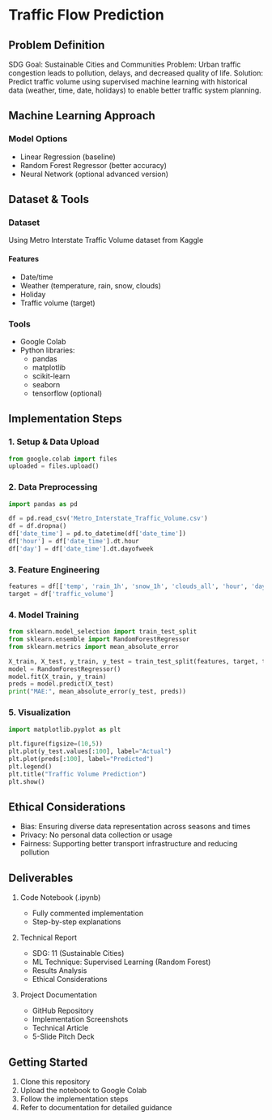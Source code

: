 # Traffic Flow Prediction

## Problem Definition

SDG Goal: Sustainable Cities and Communities
Problem: Urban traffic congestion leads to pollution, delays, and decreased quality of life.
Solution: Predict traffic volume using supervised machine learning with historical data (weather, time, date, holidays) to enable better traffic system planning.

## Machine Learning Approach

### Model Options

- Linear Regression (baseline)
- Random Forest Regressor (better accuracy)
- Neural Network (optional advanced version)

## Dataset & Tools

### Dataset

Using Metro Interstate Traffic Volume dataset from Kaggle

#### Features

- Date/time
- Weather (temperature, rain, snow, clouds)
- Holiday
- Traffic volume (target)

### Tools

- Google Colab
- Python libraries:
  - pandas
  - matplotlib
  - scikit-learn
  - seaborn
  - tensorflow (optional)

## Implementation Steps

### 1. Setup & Data Upload

```python
from google.colab import files
uploaded = files.upload()
```

### 2. Data Preprocessing

```python
import pandas as pd

df = pd.read_csv('Metro_Interstate_Traffic_Volume.csv')
df = df.dropna()
df['date_time'] = pd.to_datetime(df['date_time'])
df['hour'] = df['date_time'].dt.hour
df['day'] = df['date_time'].dt.dayofweek
```

### 3. Feature Engineering

```python
features = df[['temp', 'rain_1h', 'snow_1h', 'clouds_all', 'hour', 'day']]
target = df['traffic_volume']
```

### 4. Model Training

```python
from sklearn.model_selection import train_test_split
from sklearn.ensemble import RandomForestRegressor
from sklearn.metrics import mean_absolute_error

X_train, X_test, y_train, y_test = train_test_split(features, target, test_size=0.2, random_state=42)
model = RandomForestRegressor()
model.fit(X_train, y_train)
preds = model.predict(X_test)
print("MAE:", mean_absolute_error(y_test, preds))
```

### 5. Visualization

```python
import matplotlib.pyplot as plt

plt.figure(figsize=(10,5))
plt.plot(y_test.values[:100], label="Actual")
plt.plot(preds[:100], label="Predicted")
plt.legend()
plt.title("Traffic Volume Prediction")
plt.show()
```

## Ethical Considerations

- Bias: Ensuring diverse data representation across seasons and times
- Privacy: No personal data collection or usage
- Fairness: Supporting better transport infrastructure and reducing pollution

## Deliverables

1. Code Notebook (.ipynb)
   - Fully commented implementation
   - Step-by-step explanations

2. Technical Report
   - SDG: 11 (Sustainable Cities)
   - ML Technique: Supervised Learning (Random Forest)
   - Results Analysis
   - Ethical Considerations

3. Project Documentation
   - GitHub Repository
   - Implementation Screenshots
   - Technical Article
   - 5-Slide Pitch Deck

## Getting Started

1. Clone this repository
2. Upload the notebook to Google Colab
3. Follow the implementation steps
4. Refer to documentation for detailed guidance